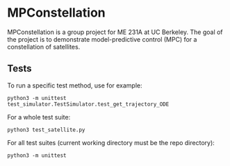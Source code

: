 # MPConstellation

MPConstellation is a group project for ME 231A at UC Berkeley. The goal of the project is to demonstrate model-predictive control (MPC) for a constellation of satellites.

## Tests

To run a specific test method, use for example:

`python3 -m unittest test_simulator.TestSimulator.test_get_trajectory_ODE`


For a whole test suite:

`python3 test_satellite.py`


For all test suites (current working directory must be the repo directory):

`python3 -m unittest`

